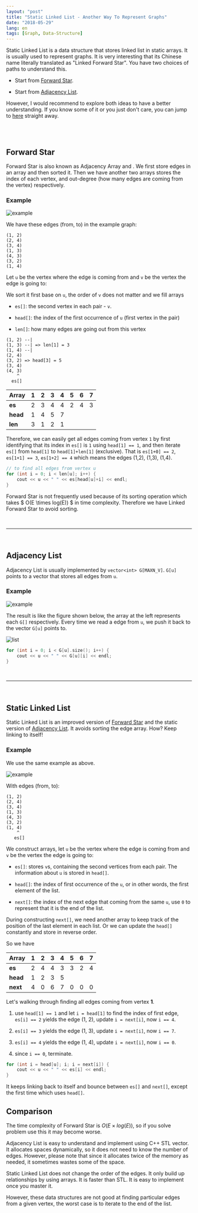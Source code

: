 ```yaml
---
layout: "post"
title: "Static Linked List - Another Way To Represent Graphs"
date: "2018-05-29"
lang: en
tags: [Graph, Data-Structure]
---
```


Static Linked List is a data structure that stores linked list in static arrays. It is usually used to represent graphs. It is very interesting that its Chinese name literally translated as "Linked Forward Star". You have two choices of paths to understand this.

- Start from [Forward Star](#forward-star).

- Start from [Adjacency List](#adjacency-list).

However, I would recommend to explore both ideas to have a better understanding. If you know some of it or you just don't care, you can jump to [here](#static-linked-list) straight away.

<br/>
<br/>

## Forward Star

Forward Star is also known as Adjacency Array and . We first store edges in an array and then sorted it. Then we have another two arrays stores the index of each vertex, and out-degree (how many edges are coming from the vertex) respectively.

### Example

![example](/img/post/static_linked_list_example.svg)

We have these edges (from, to) in the example graph:

```
(1, 2)
(2, 4)
(3, 4)
(1, 3)
(4, 3)
(3, 2)
(1, 4)
```

Let `u` be the vertex where the edge is coming from and `v` be the vertex the edge is going to:

We sort it first base on `u`, the order of `v` does not matter and we fill arrays

- `es[]`: the second vertex in each pair - `v`.

- `head[]`: the index of the first occurrence of `u` (first vertex in the pair)

- `len[]`: how many edges are going out from this vertex

```
(1, 2) --|
(1, 3) --| => len[1] = 3
(1, 4) --|
(2, 4)
(3, 2) => head[3] = 5
(3, 4)
(4, 3)
    ^
  es[]
```

| Array | 1 | 2 | 3 | 4 | 5 | 6 | 7 |
| --- | --- | --- | --- | --- | --- | --- | --- |
| **es** | 2 | 3 | 4 | 4 | 2 | 4 | 3 |
| **head** | 1 | 4 | 5 | 7 |  |  |  |
| **len** | 3 | 1 | 2 | 1 |  |  |  |

Therefore, we can easily get all edges coming from vertex `1` by first identifying that its index in `es[]` is `1` using `head[1] == 1`, and then iterate `es[]` from `head[1]` to `head[1]+len[1]` (exclusive). That is `es[1+0] == 2`, `es[1+1] == 3`, `es[1+2] == 4` which means the edges (1,2), (1,3), (1,4).

``` cpp
// to find all edges from vertex u
for (int i = 0; i < len[u]; i++) {
    cout << u << " " << es[head[u]+i] << endl;
}
```

Forward Star is not frequently used because of its sorting operation which takes $ O(E \times log(E)) $ in time complexity. Therefore we have Linked Forward Star to avoid sorting.

<br/>

---

<br/>

## Adjacency List

Adjacency List is usually implemented by `vector<int> G[MAXN_V]`. `G[u]` points to a vector that stores all edges from `u`.

### Example

![example](/img/post/static_linked_list_example.svg)

The result is like the figure shown below, the array at the left represents each `G[]` respectively. Every time we read a edge from `u`, we push it back to the vector `G[u]` points to.

![list](/img/post/static_linked_list_list.svg)

``` cpp
for (int i = 0; i < G[u].size(); i++) {
    cout << u << " " << G[u][i] << endl;
}
```

<br/>

---

<br/>

## Static Linked List

Static Linked List is an improved version of [Forward Star](#forward-star) and the static version of [Adjacency List](#adjacency-list). It avoids sorting the edge array. How? Keep linking to itself!

### Example

We use the same example as above.

![example](/img/post/static_linked_list_example.svg)

With edges (from, to):

```
(1, 2)
(2, 4)
(3, 4)
(1, 3)
(4, 3)
(3, 2)
(1, 4)
    ^
   es[]
```

We construct arrays, let `u` be the vertex where the edge is coming from and `v` be the vertex the edge is going to:

- `es[]`: stores `v`s, containing the second vertices from each pair. The information about `u` is stored in `head[]`.

- `head[]`: the index of first occurrence of the `u`, or in other words, the first element of the list.

- `next[]`: the index of the next edge that coming from the same `u`, use `0` to represent that it is the end of the list.

During constructing `next[]`, we need another array to keep track of the position of the last element in each list. Or we can update the `head[]` constantly and store in reverse order.

So we have

| Array | 1 | 2 | 3 | 4 | 5 | 6 | 7 |
| --- | --- | --- | --- | --- | --- | --- | --- |
| **es** | 2 | 4 | 4 | 3 | 3 | 2 | 4 |
| **head** | 1 | 2 | 3 | 5 | | | |
| **next** | 4 | 0 | 6 | 7 | 0 | 0 | 0 |


Let's walking through finding all edges coming from vertex **1**.

1. use `head[1] == 1` and let `i = head[1]` to find the index of first edge, `es[i] == 2` yields the edge (1, 2), update `i = next[i]`, now `i == 4`.

2. `es[i] == 3` yields the edge (1, 3), update `i = next[i]`, now `i == 7`.

3. `es[i] == 4` yields the edge (1, 4), update `i = next[i]`, now `i == 0`.

4. since `i == 0`, terminate.

``` cpp
for (int i = head[u]; i; i = next[i]) {
    cout << u << " " << es[i] << endl;
}
```

It keeps linking back to itself and bounce between `es[]` and `next[]`, except the first time which uses `head[]`.

## Comparison

The time complexity of Forward Star is $O(E \times log(E))$, so if you solve problem use this it may become worse.

Adjacency List is easy to understand and implement using C++ STL vector. It allocates spaces dynamically, so it does not need to know the number of edges. However, please note that since it allocates twice of the memory as needed, it sometimes wastes some of the space.

Static Linked List does not change the order of the edges. It only build up relationships by using arrays. It is faster than STL. It is easy to implement once you master it.

However, these data structures are not good at finding particular edges from a given vertex, the worst case is to iterate to the end of the list.

